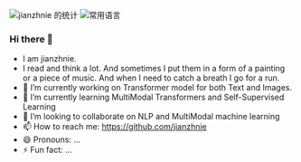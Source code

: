 ![jianzhnie 的统计](https://github-readme-stats.vercel.app/api?username=jianzhnie&count_private=true&show_icons=true&theme=radical)
![常用语言](https://github-readme-stats.vercel.app/api/top-langs/?username=jianzhnie&layout=compact)

### Hi there 👋
- I am jianzhnie.
- I read and think a lot. And sometimes I put them in a form of a painting or a piece of music. And when I need to catch a breath I go for a run.
- 🔭 I’m currently working on Transformer model for both Text and Images.
- 🌱 I’m currently learning MultiModal Transformers and Self-Supervised Learning
- 👯 I’m looking to collaborate on NLP and MultiModal machine learning
- 📫 How to reach me: https://github.com/jianzhnie
- 😄 Pronouns: ...
- ⚡ Fun fact: ...
